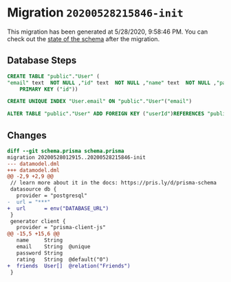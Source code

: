 # Migration `20200528215846-init`

This migration has been generated at 5/28/2020, 9:58:46 PM.
You can check out the [state of the schema](./schema.prisma) after the migration.

## Database Steps

```sql
CREATE TABLE "public"."User" (
"email" text  NOT NULL ,"id" text  NOT NULL ,"name" text  NOT NULL ,"password" text  NOT NULL ,"rating" text  NOT NULL DEFAULT E'0',"userId" text   ,
    PRIMARY KEY ("id"))

CREATE UNIQUE INDEX "User.email" ON "public"."User"("email")

ALTER TABLE "public"."User" ADD FOREIGN KEY ("userId")REFERENCES "public"."User"("id") ON DELETE SET NULL  ON UPDATE CASCADE
```

## Changes

```diff
diff --git schema.prisma schema.prisma
migration 20200528012915..20200528215846-init
--- datamodel.dml
+++ datamodel.dml
@@ -2,9 +2,9 @@
 // learn more about it in the docs: https://pris.ly/d/prisma-schema
 datasource db {
   provider = "postgresql"
-  url = "***"
+  url      = env("DATABASE_URL")
 }
 generator client {
   provider = "prisma-client-js"
@@ -15,5 +15,6 @@
   name     String
   email    String  @unique
   password String
   rating   String  @default("0")
+  friends  User[]  @relation("Friends")
 }
```



